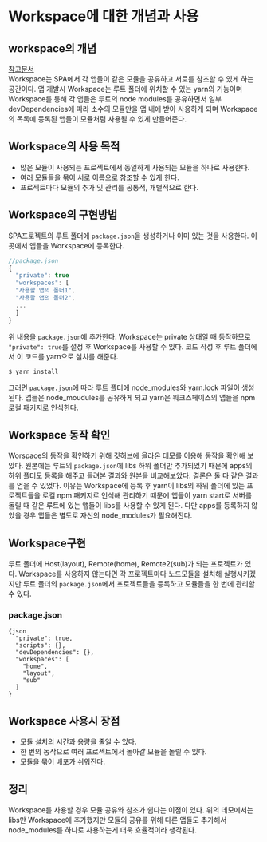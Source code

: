# Workspace에 대한 개념과 사용
## workspace의 개념
[참고문서](https://musma.github.io/2019/04/02/yarn-workspaces.html)<br>
Workspace는 SPA에서 각 앱들이 같은 모듈을 공유하고 서로를 참조할 수 있게 하는 공간이다. 앱 개발시 Workspace는 루트 폴더에 위치할 수 있는 yarn의 기능이며 Workspace를 통해 각 앱들은 루트의 node modules를 공유하면서 일부 devDependencies에 따라 소수의 모듈만을 앱 내에 받아 사용하게 되며 Workspace의 목록에 등록된 앱들이 모듈처럼 사용될 수 있게 만들어준다.

## Workspace의 사용 목적
* 많은 모듈이 사용되는 프로젝트에서 동일하게 사용되는 모듈을 하나로 사용한다.
* 여러 모듈들을 묶어 서로 이름으로 참조할 수 있게 한다.
* 프로젝트마다 모듈의 추가 및 관리를 공통적, 개별적으로 한다.

## Workspace의 구현방법
SPA프로젝트의 루트 폴더에 `package.json`을 생성하거나 이미 있는 것을 사용한다. 이곳에서 앱들을 Workspace에 등록한다.

```vue.js
//package.json
{
  "private": true
  "workspaces": [
  "사용할 앱의 폴더1", 
  "사용할 앱의 폴더2", 
  ...
  ]
}
```

위 내용을 `package.json`에 추가한다. Workspace는 private 상태일 때 동작하므로 `"private": true`를 설정 후 Workspace를 사용할 수 있다. 코드 작성 후 루트 폴더에서 이 코드를 yarn으로 설치를 해준다.

`$ yarn install`

그러면 `package.json`에 따라 루트 폴더에 node_modules와 yarn.lock 파일이 생성된다. 앱들은 node_moudules를 공유하게 되고 yarn은 워크스페이스의 앱들을 npm 로컬 패키지로 인식한다.

## Workspace 동작 확인
Worspace의 동작을 확인하기 위해 깃허브에 올라온 [데모](https://github.com/anuroopjoy/npm7-sample)를 이용해 동작을 확인해 보았다. 원본에는 루트의 `package.json`에 libs 하위 폴더만 추가되었기 때문에 apps의 하위 폴더도 등록을 해주고 돌려본 결과와 원본을 비교해보았다. 결론은 둘 다 같은 결과를 얻을 수 있었다. 이유는 Workspace에 등록 후 yarn이 libs의 하위 폴더에 있는 프로젝트들을 로컬 npm 패키지로 인식해 관리하기 때문에 앱들이 yarn start로 서버를 돌릴 때 같은 루트에 있는 앱들이 libs를 사용할 수 있게 된다. 다만 apps를 등록하지 않았을 경우 앱들은 별도로 자신의 node_modules가 필요해진다.

## Workspace구현
루트 폴더에 Host(layout), Remote(home), Remote2(sub)가 되는 프로젝트가 있다. Workspace를 사용하지 않는다면 각 프로젝트마다 노드모듈을 설치해 실행시키겠지만 루트 폴더의 `package.json`에서 프로젝트들을 등록하고 모듈들을 한 번에 관리할 수 있다.
### package.json
```
{json
  "private": true,
  "scripts": {},
  "devDependencies": {},
  "workspaces": [
    "home",
    "layout",
    "sub"
  ]
}

```


## Workspace 사용시 장점
* 모듈 설치의 시간과 용량을 줄일 수 있다.
* 한 번의 동작으로 여러 프로젝트에서 돌아갈 모듈을 돌릴 수 있다.
* 모듈을 묶어 배포가 쉬워진다.

## 정리
Workspace를 사용할 경우 모듈 공유와 참조가 쉽다는 이점이 있다. 위의 데모에서는 libs만 Workspace에 추가했지만 모듈의 공유를 위해 다른 앱들도 추가해서 node_modules를 하나로 사용하는게 더욱 효율적이라 생각된다.
